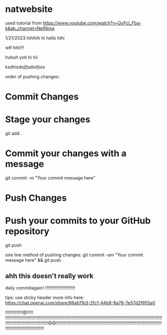 # natwebsite

used tutorial from https://www.youtube.com/watch?v=QyFcl_Fba-k&ab_channel=NetNinja

1/21/2023
hihihih
hi
hello
hihi

wtf
hihi!!!

huhuh
yoh hi hii

ksdhisdojfjsdiofjios

order of pushing changes:
# Commit Changes
# Stage your changes
git add .

# Commit your changes with a message
git commit -m "Your commit message here"

# Push Changes
# Push your commits to your GitHub repository
git push
 

one line method of pushing changes:
git commit -am "Your commit message here" && git push
## ahh this doesn't really work

daily commitagain! !!!!!!!!!!!!!!!!!!!!!!!!

tips: use sticky header
more info here: https://chat.openai.com/share/86ab11b3-2fc1-44b8-8a76-7e57d2f955a0

!!!!!!!!!!!!!!@!!!!!
!!!!!!!!!!!!!!!!!!!!!!!!!!!!!!!!!!!!!!!!!!!!!!!!!!!!!!!!!!!!!!!!!!!!!!!!!!!!!!!!!!!!!!!!!!!!!!!!!!!!!!!!!!!!!!!!!!!!!!!!!!!!!!!!!!!!!!!!!!!!!!!!!!!!!!!!!!!!!!!@@!!!!!!!!!!!!!!!!!!!!!!!!!!!!!!!!!!!!!!!!!!!!!!!!!!!!!!!!!!!!!!!!!!!!!!!!!!!!!!!!!!!!!!!!!!!!!!!!!!!!!!!!!!!!!!!!!!!